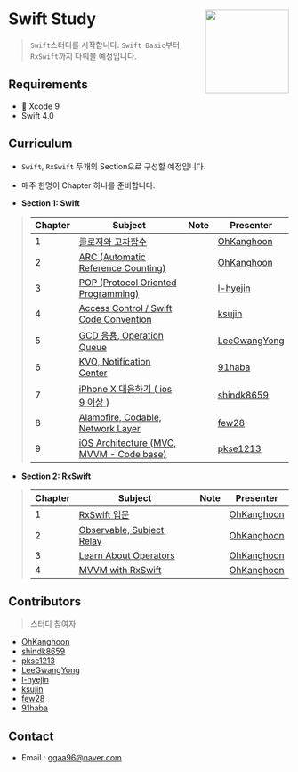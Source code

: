 # Swift Study <img src = "https://blog.tomasmahrik.com/wp-content/uploads/2015/06/swift.jpg" width = 150  align = right>

> `Swift`스터디를 시작합니다. `Swift Basic`부터 `RxSwift`까지 다뤄볼 예정입니다.



## Requirements

* 🔨  Xcode 9
* Swift 4.0



## Curriculum

*  `Swift`, `RxSwift` 두개의 Section으로 구성할 예정입니다.
* 매주 한명이 Chapter 하나를 준비합니다.



* **Section 1: Swift**

> | Chapter | Subject                                  | Note | Presenter                                |
> | ------- | ---------------------------------------- | ---- | ---------------------------------------- |
> | 1       | [클로저와 고차함수](https://github.com/OhKanghoon/SwiftStudy/blob/master/Closure_High_order_function.md) |      | [OhKanghoon](https://github.com/OhKanghoon) |
> | 2       | [ARC (Automatic Reference Counting)](https://github.com/OhKanghoon/SwiftStudy/blob/master/ARC.md)   |      | [OhKanghoon](https://github.com/OhKanghoon) |
> | 3       | [POP (Protocol Oriented Programming)](https://github.com/OhKanghoon/SwiftStudy/blob/master/POP.md)  |      | [l-hyejin](https://github.com/l-hyejin)  |
> | 4       | [Access Control / Swift Code Convention](https://github.com/OhKanghoon/SwiftStudy/blob/master/Access_control_Code_convention.md) |      | [ksujin](https://github.com/ksujin)      |
> | 5       | [GCD 응용, Operation Queue](https://github.com/OhKanghoon/SwiftStudy/blob/master/Concurrency%20Programming.md)              |      | [LeeGwangYong](https://github.com/LeeGwangYong) |
> | 6       | [KVO, Notification Center](https://github.com/OhKanghoon/SwiftStudy/blob/master/Notification%2C%20KVO.md)             |      | [91haba](https://github.com/91haba)      |
> | 7       | [iPhone X 대응하기 ( ios 9 이상 )](https://github.com/OhKanghoon/SwiftStudy/blob/master/iphoneX%20%EB%8C%80%EC%9D%91.md)           |      | [shindk8659](https://github.com/shindk8659) |
> | 8       | [Alamofire, Codable, Network Layer](https://github.com/OhKanghoon/SwiftStudy/blob/master/Alamofire_Codable.md)                |      | [few28](https://github.com/few28)        |
> | 9       | [iOS Architecture (MVC, MVVM - Code base)](https://github.com/OhKanghoon/SwiftStudy/blob/master/Architecture.md) |      | [pkse1213](https://github.com/pkse1213)  |



* **Section 2: RxSwift**

> | Chapter | Subject                                  | Note | Presenter                                |
> | ------- | ---------------------------------------- | ---- | ---------------------------------------- |
> | 1       | [RxSwift 입문](https://medium.com/@ggaa96/rxswift-1-rxswift-%EC%9E%85%EB%AC%B8-67bfdbd91969) |      | [OhKanghoon](https://github.com/OhKanghoon) |
> | 2       | [Observable, Subject, Relay](https://medium.com/@ggaa96/rxswift-2-observable-subject-relay-8fcd9b01913d) |      | [OhKanghoon](https://github.com/OhKanghoon) |
> | 3       | [Learn About Operators](https://medium.com/@ggaa96/rxswift-3-learn-about-operators-99bd1c44a5f9) |      | [OhKanghoon](https://github.com/OhKanghoon) |
> | 4       | [MVVM with RxSwift]() |      | [OhKanghoon](https://github.com/OhKanghoon) |


## Contributors

> 스터디 참여자

* [OhKanghoon](https://github.com/OhKanghoon)
* [shindk8659](https://github.com/shindk8659)
* [pkse1213](https://github.com/pkse1213)
* [LeeGwangYong](https://github.com/LeeGwangYong)
* [l-hyejin](https://github.com/l-hyejin)
* [ksujin](https://github.com/ksujin)
* [few28](https://github.com/few28)
* [91haba](https://github.com/91haba)



## Contact

- Email : ggaa96@naver.com
